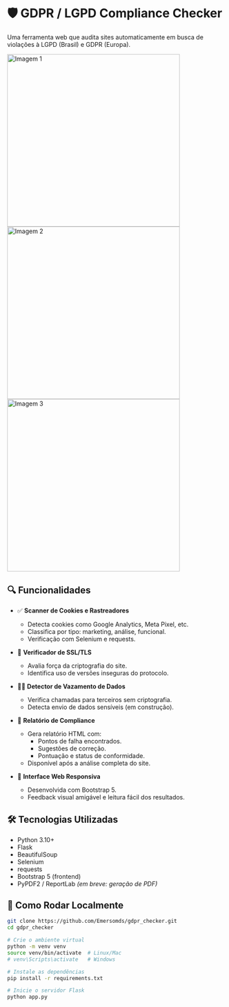 # 🛡️ GDPR / LGPD Compliance Checker

Uma ferramenta web que audita sites automaticamente em busca de violações à LGPD (Brasil) e GDPR (Europa).

<img src="images/imagem1.png" alt="Imagem 1" width="400" />
<img src="images/imagem2.png" alt="Imagem 2" width="400" />
<img src="images/imagem3.png" alt="Imagem 3" width="400" />


## 🔍 Funcionalidades

- ✅ **Scanner de Cookies e Rastreadores**
  - Detecta cookies como Google Analytics, Meta Pixel, etc.
  - Classifica por tipo: marketing, análise, funcional.
  - Verificação com Selenium e requests.

- 🔐 **Verificador de SSL/TLS**
  - Avalia força da criptografia do site.
  - Identifica uso de versões inseguras do protocolo.

- 🕵️‍♂️ **Detector de Vazamento de Dados**
  - Verifica chamadas para terceiros sem criptografia.
  - Detecta envio de dados sensíveis (em construção).

- 📄 **Relatório de Compliance**
  - Gera relatório HTML com:
    - Pontos de falha encontrados.
    - Sugestões de correção.
    - Pontuação e status de conformidade.
  - Disponível após a análise completa do site.

- 🎨 **Interface Web Responsiva**
  - Desenvolvida com Bootstrap 5.
  - Feedback visual amigável e leitura fácil dos resultados.

## 🛠️ Tecnologias Utilizadas

- Python 3.10+
- Flask
- BeautifulSoup
- Selenium
- requests
- Bootstrap 5 (frontend)
- PyPDF2 / ReportLab *(em breve: geração de PDF)*

## 🚀 Como Rodar Localmente

```bash
git clone https://github.com/Emersomds/gdpr_checker.git
cd gdpr_checker

# Crie o ambiente virtual
python -m venv venv
source venv/bin/activate  # Linux/Mac
# venv\Scripts\activate   # Windows

# Instale as dependências
pip install -r requirements.txt

# Inicie o servidor Flask
python app.py
